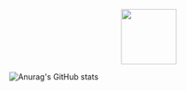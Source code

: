 <div id="header" align="center" >
  <img src="https://media.giphy.com/media/BXjqytvu9bKzCUHdzz/giphy.gif" width="100"/>
</div>

<!--
**tokyoparis/tokyoparis** is a ✨ _special_ ✨ repository because its `README.md` (this file) appears on your GitHub profile.

Here are some ideas to get you started:

- 🔭 I’m currently working on ...
- 🌱 I’m currently learning ...
- 👯 I’m looking to collaborate on ...
- 🤔 I’m looking for help with ...
- 💬 Ask me about ...
- 📫 How to reach me: ...
- 😄 Pronouns: ...
- ⚡ Fun fact: ...
-->
![Anurag's GitHub stats](https://github-readme-stats.vercel.app/api?username=tokyoparis&show_icons=true&theme=radical)
